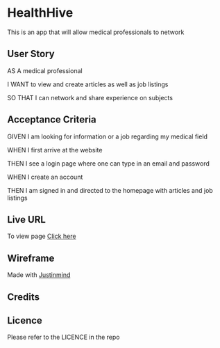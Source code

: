 # HealthHive

This is an app that will allow medical professionals to network


## User Story

AS A medical professional

I WANT to view and create articles as well as job listings 

SO THAT I can network and share experience on subjects


## Acceptance Criteria

GIVEN I am looking for information or a job regarding my medical field

WHEN I first arrive at the website

THEN I see a login page where one can type in an email and password

WHEN I create an account

THEN I am signed in and directed to the homepage with articles and job listings



## Live URL

To view page [Click here]()


## Wireframe

Made with [Justinmind](https://cloud.justinmind.com/usernote/prototype/9d6c54b512ed1672acb69ff4384f0339fba5c37d6c7d5bf9cf68c9c96181724d/index.html#/screens/d12245cc-1680-458d-89dd-4f0d7fb22724)


## Credits


## Licence

Please refer to the LICENCE in the repo